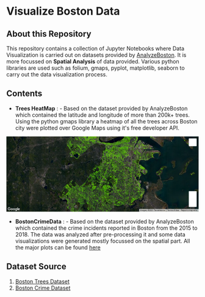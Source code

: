 # Visualize Boston Data

## About this Repository

This repository contains a collection of Jupyter Notebooks where Data Visualization is carried out on datasets provided by [AnalyzeBoston](https://data.boston.gov/). It is more focussed on **Spatial Analysis** of data provided. Various python libraries are used such as folium, gmaps, pyplot, matplotlib, seaborn to carry out the data visualization process.

## Contents

- **Trees HeatMap** : - Based on the dataset provided by AnalyzeBoston which contained the latitude and longitude of more than 200k+ trees. Using the python gmaps library a heatmap of all the trees across Boston city were plotted over Google Maps using it's free developer API.

![](https://github.com/dwaipayan05/VisualizeBostonData/blob/main/HeatMap/map.png)

- **BostonCrimeData** : - Based on the dataset provided by AnalyzeBoston which contained the crime incidents reported in Boston from the 2015 to 2018. The data was analyzed after pre-processing it and some data visualizations were generated mostly focussed on the spatial part. All the major plots can be found [here](https://github.com/dwaipayan05/VisualizeBostonData/blob/main/BostonCrimeData/Results.md)


## Dataset Source

1. [Boston Trees Dataset](https://data.boston.gov/dataset/trees)
2. [Boston Crime Dataset](https://data.boston.gov/dataset/crime-incident-reports-august-2015-to-date-source-new-system)


